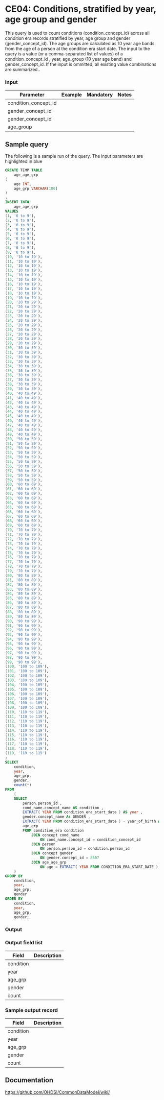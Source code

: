 # CE04: Conditions, stratified by year, age group and gender

This query is used to count conditions (condition_concept_id) across all condition era records stratified by year, age group and gender (gender_concept_id). The age groups are calculated as 10 year age bands from the age of a person at the condition era start date. The input to the query is a value (or a comma-separated list of values) of a condition_concept_id , year, age_group (10 year age band) and gender_concept_id. If the input is ommitted, all existing value combinations are summarized..

### Input

|  Parameter |  Example |  Mandatory |  Notes |
| --- | --- | --- | --- |
| condition_concept_id |   |   |   |
| gender_concept_id |   |   |   |
| gender_concept_id |   |   |   |
| age_group |   |   |   |

## Sample query
The following is a sample run of the query. The input parameters are highlighted in  blue

```sql
CREATE TEMP TABLE
    age_age_grp
(
    age INT,
    age_grp VARCHAR(100)
)
;
INSERT INTO
    age_age_grp
VALUES
(1, '0 to 9'),
(2, '0 to 9'),
(3, '0 to 9'),
(4, '0 to 9'),
(5, '0 to 9'),
(6, '0 to 9'),
(7, '0 to 9'),
(8, '0 to 9'),
(9, '0 to 9'),
(10, '10 to 19'),
(11, '10 to 19'),
(12, '10 to 19'),
(13, '10 to 19'),
(14, '10 to 19'),
(15, '10 to 19'),
(16, '10 to 19'),
(17, '10 to 19'),
(18, '10 to 19'),
(19, '10 to 19'),
(20, '20 to 29'),
(21, '20 to 29'),
(22, '20 to 29'),
(23, '20 to 29'),
(24, '20 to 29'),
(25, '20 to 29'),
(26, '20 to 29'),
(27, '20 to 29'),
(28, '20 to 29'),
(29, '20 to 29'),
(30, '30 to 39'),
(31, '30 to 39'),
(32, '30 to 39'),
(33, '30 to 39'),
(34, '30 to 39'),
(35, '30 to 39'),
(36, '30 to 39'),
(37, '30 to 39'),
(38, '30 to 39'),
(39, '30 to 39'),
(40, '40 to 49'),
(41, '40 to 49'),
(42, '40 to 49'),
(43, '40 to 49'),
(44, '40 to 49'),
(45, '40 to 49'),
(46, '40 to 49'),
(47, '40 to 49'),
(48, '40 to 49'),
(49, '40 to 49'),
(50, '50 to 59'),
(51, '50 to 59'),
(52, '50 to 59'),
(53, '50 to 59'),
(54, '50 to 59'),
(55, '50 to 59'),
(56, '50 to 59'),
(57, '50 to 59'),
(58, '50 to 59'),
(59, '50 to 59'),
(60, '60 to 69'),
(61, '60 to 69'),
(62, '60 to 69'),
(63, '60 to 69'),
(64, '60 to 69'),
(65, '60 to 69'),
(66, '60 to 69'),
(67, '60 to 69'),
(68, '60 to 69'),
(69, '60 to 69'),
(70, '70 to 79'),
(71, '70 to 79'),
(72, '70 to 79'),
(73, '70 to 79'),
(74, '70 to 79'),
(75, '70 to 79'),
(76, '70 to 79'),
(77, '70 to 79'),
(78, '70 to 79'),
(79, '70 to 79'),
(80, '80 to 89'),
(81, '80 to 89'),
(82, '80 to 89'),
(83, '80 to 89'),
(84, '80 to 89'),
(85, '80 to 89'),
(86, '80 to 89'),
(87, '80 to 89'),
(88, '80 to 89'),
(89, '80 to 89'),
(90, '90 to 99'),
(91, '90 to 99'),
(92, '90 to 99'),
(93, '90 to 99'),
(94, '90 to 99'),
(95, '90 to 99'),
(96, '90 to 99'),
(97, '90 to 99'),
(98, '90 to 99'),
(99, '90 to 99'),
(100, '100 to 109'),
(101, '100 to 109'),
(102, '100 to 109'),
(103, '100 to 109'),
(104, '100 to 109'),
(105, '100 to 109'),
(106, '100 to 109'),
(107, '100 to 109'),
(108, '100 to 109'),
(109, '100 to 109'),
(110, '110 to 119'),
(111, '110 to 119'),
(112, '110 to 119'),
(113, '110 to 119'),
(114, '110 to 119'),
(115, '110 to 119'),
(116, '110 to 119'),
(117, '110 to 119'),
(118, '110 to 119'),
(119, '110 to 119')
;
SELECT
    condition,
    year,
    age_grp,
    gender,
    count(*)
FROM
    (
    SELECT
        person.person_id ,
        cond_name.concept_name AS condition ,
        EXTRACT( YEAR FROM condition_era_start_date ) AS year ,
        gender.concept_name As GENDER ,
        EXTRACT( YEAR FROM condition_era_start_date ) - year_of_birth AS age ,
        age_grp
        FROM condition_era condition
            JOIN concept cond_name
                ON cond_name.concept_id = condition_concept_id
            JOIN person
                ON person.person_id = condition.person_id
            JOIN concept gender
                ON gender.concept_id = 8507
            JOIN age_age_grp
                ON age = EXTRACT( YEAR FROM CONDITION_ERA_START_DATE ) - year_of_birth 
    )
GROUP BY
    condition,
    year,
    age_grp,
    gender
ORDER BY
    condition,
    year,
    age_grp,
    gender;
```



### Output

### Output field list

|  Field |  Description |
| --- | --- |
| condition |   |
| year |   |
| age_grp |   |
| gender |   |
| count |   |

### Sample output record

|  Field |  Description |
| --- | --- |
| condition |   |
| year |   |
| age_grp |   |
| gender |   |
| count |   |

## Documentation
https://github.com/OHDSI/CommonDataModel/wiki/
